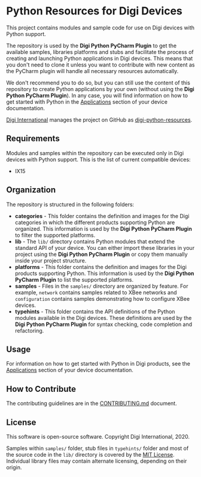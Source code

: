 Python Resources for Digi Devices
=================================

This project contains modules and sample code for use on Digi devices with
Python support.

The repository is used by the **Digi Python PyCharm Plugin** to get the
available samples, libraries platforms and stubs and facilitate the process of
creating and launching Python applications in Digi devices. This means that you
don't need to clone it unless you want to contribute with new content as the
PyCharm plugin will handle all necessary resources automatically.

We don't recommend you to do so, but you can still use the content of this
repository to create Python applications by your own (without using the **Digi
Python PyCharm Plugin**). In any case, you will find information on how to get
started with Python in the [Applications][doc] section of your device
documentation.

[Digi International][Digi] manages the project on GitHub as
[digi-python-resources][digi-python-resources].


Requirements
------------

Modules and samples within the repository can be executed only in Digi devices
with Python support. This is the list of current compatible devices:

* IX15


Organization
------------

The repository is structured in the following folders:

* **categories** - This folder contains the definition and images for the Digi
  categories in which the different products supporting Python are organized.
  This information is used by the **Digi Python PyCharm Plugin** to filter the
  supported platforms.
* **lib** - The `lib/` directory contains Python modules that extend the
  standard API of your device. You can either import these libraries in your
  project using the **Digi Python PyCharm Plugin** or copy them manually inside
  your project structure.
* **platforms** - This folder contains the definition and images for the
  Digi products supporting Python. This information is used by the **Digi
  Python PyCharm Plugin** to list the supported platforms.
* **samples** - Files in the `samples/` directory are organized by feature.
  For example, `network` contains samples related to XBee networks and
  `configuration` contains samples demonstrating how to configure XBee
  devices.
* **typehints** - This folder contains the API definitions of the Python
  modules available in the Digi devices. These definitions are used by the
  **Digi Python PyCharm Plugin** for syntax checking, code completion and
  refactoring.


Usage
-----

For information on how to get started with Python in Digi products, see the
[Applications][doc] section of your device documentation.


How to Contribute
-----------------
The contributing guidelines are in the [CONTRIBUTING.md](CONTRIBUTING.md)
document.


License
-------

This software is open-source software. Copyright Digi International, 2020.

Samples within `samples/` folder, stub files in `typehints/` folder and most of
the source code in the `lib/` directory is covered by the
[MIT License](LICENSE.txt). Individual library files may contain alternate
licensing, depending on their origin.


[Digi]: http://www.digi.com
[digi-python-resources]: https://github.com/digidotcom/digi-python-resources
[doc]:https://www.digi.com/resources/documentation/digidocs/90002291/default.htm#containers/applications-cont.htm
